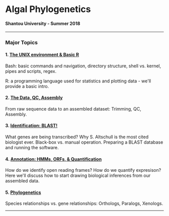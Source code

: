 # Algal Phylogenetics
#### Shantou University - Summer 2018

----

### Major Topics

#### 1. [The UNIX environment & Basic R](https://github.com/chazgoo/Shantou-2018/tree/master/UNIX)
Bash: basic commands and navigation, directory structure, shell vs. kernel, pipes and scripts, regex. 

R: a programming language used for statistics and plotting data - we'll provide a basic intro.

#### 2. [The Data, QC, Assembly](https://github.com/chazgoo/Shantou-2018/tree/master/Assembly)
From raw sequence data to an assembled dataset: Trimming, QC, Assembly. 

#### 3. [Identification: BLAST!](https://github.com/chazgoo/Shantou-2018/tree/master/Identification)
What genes are being transcribed? Why S. Altschull is the most cited biologist ever. Black-box vs. manual operation. Preparing a BLAST database and running the software.

#### 4. [Annotation: HMMs, ORFs, & Quantification](https://github.com/chazgoo/Shantou-2018/tree/master/Annotation)
How do we identify open reading frames? How do we quantify expresison? Here we'll discuss how to start drawing biological inferences from our assembled data. 

#### 5. [Phylogenetics](https://github.com/chazgoo/Shantou-2018/tree/master/Phylogenetics)
Species relationships vs. gene relationships: Orthologs, Paralogs, Xenologs. 

----
